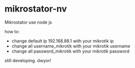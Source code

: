 # mikrostator-nv
Mikrostator use node js

how to:
- change default ip 192.168.88.1 with your mikrotik ip
- change all username_mikrotik with your mikrotik username
- change all password_mikrotik with your mikrotik password

still developing.
dwyor!
